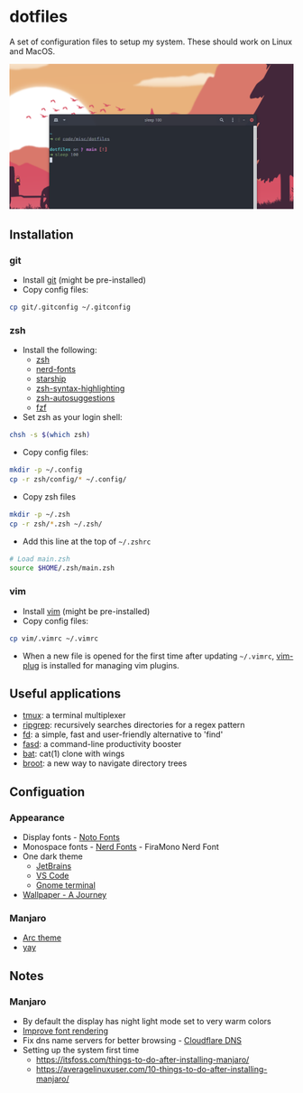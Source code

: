 # dotfiles

A set of configuration files to setup my system. These should work on Linux and MacOS.

![zsh prompt](./resources/prompt.png)

## Installation

### git

- Install [git](https://git-scm.com/book/en/v2/Getting-Started-Installing-Git) (might be pre-installed)
- Copy config files:

```sh
cp git/.gitconfig ~/.gitconfig
```

### zsh

- Install the following:
  - [zsh](https://github.com/robbyrussell/oh-my-zsh/wiki/Installing-ZSH)
  - [nerd-fonts](https://www.nerdfonts.com/)
  - [starship](https://starship.rs/)
  - [zsh-syntax-highlighting](https://github.com/zsh-users/zsh-syntax-highlighting/blob/master/INSTALL.md#oh-my-zsh)
  - [zsh-autosuggestions](https://github.com/zsh-users/zsh-autosuggestions/blob/master/INSTALL.md#oh-my-zsh)
  - [fzf](https://github.com/junegunn/fzf)
- Set zsh as your login shell:

```sh
chsh -s $(which zsh)
```

- Copy config files:

```sh
mkdir -p ~/.config
cp -r zsh/config/* ~/.config/
```

- Copy zsh files

```sh
mkdir -p ~/.zsh
cp -r zsh/*.zsh ~/.zsh/
```

- Add this line at the top of `~/.zshrc`

```sh
# Load main.zsh
source $HOME/.zsh/main.zsh
```

### vim

- Install [vim](https://www.vim.org/) (might be pre-installed)
- Copy config files:

```sh
cp vim/.vimrc ~/.vimrc
```

- When a new file is opened for the first time after updating `~/.vimrc`,
  [vim-plug](https://github.com/junegunn/vim-plug) is installed for managing vim plugins.

## Useful applications

- [tmux](https://github.com/tmux/tmux): a terminal multiplexer
- [ripgrep](https://github.com/BurntSushi/ripgrep): recursively searches directories for a regex
  pattern
- [fd](https://github.com/sharkdp/fd): a simple, fast and user-friendly alternative to 'find'
- [fasd](https://github.com/clvv/fasd): a command-line productivity booster
- [bat](https://github.com/sharkdp/bat): cat(1) clone with wings
- [broot](https://github.com/Canop/broot): a new way to navigate directory trees

## Configuation

### Appearance

- Display fonts - [Noto Fonts](https://www.google.com/get/noto/)
- Monospace fonts - [Nerd Fonts](https://www.nerdfonts.com/) - FiraMono Nerd Font
- One dark theme
  - [JetBrains](https://plugins.jetbrains.com/plugin/11938-one-dark-theme)
  - [VS Code](https://marketplace.visualstudio.com/items?itemName=zhuangtongfa.Material-theme)
  - [Gnome terminal](https://github.com/denysdovhan/one-gnome-terminal)
- [Wallpaper - A Journey](https://www.deviantart.com/asthi21/art/A-Journey-873092128)

### Manjaro

- [Arc theme](https://github.com/horst3180/Arc-theme)
- [yay](https://github.com/Jguer/yay)

## Notes

### Manjaro

- By default the display has night light mode set to very warm colors
- [Improve font rendering](https://wiki.manjaro.org/index.php/Improve_Font_Rendering)
- Fix dns name servers for better browsing -
  [Cloudflare DNS](https://developers.cloudflare.com/1.1.1.1/setting-up-1.1.1.1/linux)
- Setting up the system first time
  - https://itsfoss.com/things-to-do-after-installing-manjaro/
  - https://averagelinuxuser.com/10-things-to-do-after-installing-manjaro/
